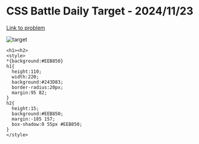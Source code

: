 # CSS Battle Daily Target - 2024/11/23 

[Link to problem](https://cssbattle.dev/play/geGOt4quVsvk0SoIniNT)

![target](https://firebasestorage.googleapis.com/v0/b/cssbattleapp.appspot.com/o/user%2Fe6YbeBahWNPT7VpE2rE2p85byxa2%2Ftargets%2Ftarget_cOdkUW5.png?alt=media)


```
<h1><h2>
<style>
*{background:#EEB850}
h1{
  height:110;
  width:220;
  background:#243D83;
  border-radius:20px;
  margin:95 82;
}
h2{
  height:15; 
  background:#EEB850;
  margin:-185 157;
  box-shadow:0 55px #EEB850;
}
</style>
```
